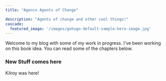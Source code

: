 ```yaml
---
title: "Agenco Agents of Change"

description: "Agents of change and other cool things!"
cascade:
  featured_image: '/images/gohugo-default-sample-hero-image.jpg'
---
```

Welcome to my blog with some of my work in progress. I've been working on this book idea. You can read some of the chapters below.


### New Stuff comes here ###

Kilroy was here!
